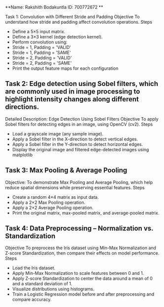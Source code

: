 **Name: Rakshith Bodakuntla
ID: 700772672
**


Task 1: Convolution with Different Stride and Padding
Objective
To understand how stride and padding affect convolution operations.
Steps
- Define a 5×5 input matrix.
- Define a 3×3 kernel (edge detection kernel).
- Perform convolution using:
- Stride = 1, Padding = 'VALID'
- Stride = 1, Padding = 'SAME'
- Stride = 2, Padding = 'VALID'
- Stride = 2, Padding = 'SAME'
- Print the output feature maps for each configuration


## Task 2: Edge detection using Sobel filters, which are commonly used in image processing to highlight intensity changes along different directions.
Detailed Description: Edge Detection Using Sobel Filters
Objective
To apply Sobel filters for detecting edges in an image, using OpenCV (cv2).
Steps
- Load a grayscale image (any sample image).
- Apply a Sobel filter in the X-direction to detect vertical edges.
- Apply a Sobel filter in the Y-direction to detect horizontal edges.
- Display the original image and filtered edge-detected images using matplotlib



## Task 3: Max Pooling & Average Pooling
Objective:
To demonstrate Max Pooling and Average Pooling, which help reduce spatial dimensions while preserving essential features.
Steps
- Create a random 4×4 matrix as input data.
- Apply a 2×2 Max Pooling operation.
- Apply a 2×2 Average Pooling operation.
- Print the original matrix, max-pooled matrix, and average-pooled matrix.


## Task 4: Data Preprocessing – Normalization vs. Standardization
Objective
To preprocess the Iris dataset using Min-Max Normalization and Z-score Standardization, then compare their effects on model performance.
Steps
- Load the Iris dataset.
- Apply Min-Max Normalization to scale features between 0 and 1.
- Apply Z-score Standardization to center the data around a mean of 0 and a standard deviation of 1.
- Visualize distributions using histograms.
- Train a Logistic Regression model before and after preprocessing and compare accuracy.
